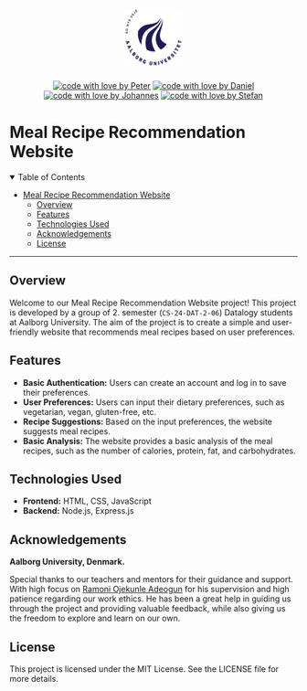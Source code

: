 <h1 align="center">
  <a href="https://github.com/PAEJGIT/P2-Projectn">
    <!-- Please provide path to your logo here -->
    <img src="docs/images/logo.png" alt="Logo" width="100" height="100">
  </a>
</h1>
<div align="center">

[![code with love by Peter](https://img.shields.io/badge/%3C%2F%3E%20with%20%E2%99%A5%20by-Peter-6082B6.svg?style=flat-square)](https://github.com/SkimmedMilky)
[![code with love by Daniel](https://img.shields.io/badge/%3C%2F%3E%20with%20%E2%99%A5%20by-Daniel-8A9A5B.svg?style=flat-square)](https://github.com/SkimmedMilky)
[![code with love by Johannes](https://img.shields.io/badge/%3C%2F%3E%20with%20%E2%99%A5%20by-Johannes-708090.svg?style=flat-square)](https://github.com/SkimmedMilky)
[![code with love by Stefan](https://img.shields.io/badge/%3C%2F%3E%20with%20%E2%99%A5%20by-Stefan-B2BEB5.svg?style=flat-square)](https://github.com/SkimmedMilky)

</div>

# Meal Recipe Recommendation Website

<details open="open">
<summary>Table of Contents</summary>

- [Meal Recipe Recommendation Website](#meal-recipe-recommendation-website)
  - [Overview](#overview)
  - [Features](#features)
  - [Technologies Used](#technologies-used)
  - [Acknowledgements](#acknowledgements)
  - [License](#license)

</details>

---

## Overview

Welcome to our Meal Recipe Recommendation Website project! This project is developed by a group of 2. semester (`CS-24-DAT-2-06`) Datalogy students at Aalborg University. The aim of the project is to create a simple and user-friendly website that recommends meal recipes based on user preferences.

## Features
- **Basic Authentication:** Users can create an account and log in to save their preferences.
- **User Preferences:** Users can input their dietary preferences, such as vegetarian, vegan, gluten-free, etc.
- **Recipe Suggestions:** Based on the input preferences, the website suggests meal recipes.
- **Basic Analysis:** The website provides a basic analysis of the meal recipes, such as the number of calories, protein, fat, and carbohydrates.

## Technologies Used
- **Frontend:** HTML, CSS, JavaScript
- **Backend:** Node.js, Express.js

## Acknowledgements

**Aalborg University, Denmark.**

Special thanks to our teachers and mentors for their guidance and support.
With high focus on [Ramoni Ojekunle Adeogun](https://vbn.aau.dk/da/persons/ramoni-ojekunle-adeogun) for his supervision and high patience regarding our work ethics. He has been a great help in guiding us through the project and providing valuable feedback, while also giving us the freedom to explore and learn on our own.

## License
This project is licensed under the MIT License. See the LICENSE file for more details.